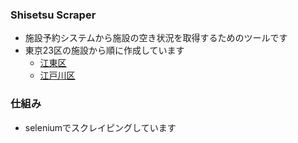 ### Shisetsu Scraper
- 施設予約システムから施設の空き状況を取得するためのツールです
- 東京23区の施設から順に作成しています
  - [江東区](https://sisetun.kcf.or.jp/web/)
  - [江戸川区](https://www.edogawa-yoyaku.jp/edo-user/)

### 仕組み
- seleniumでスクレイピングしています

